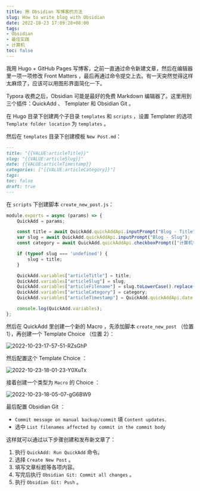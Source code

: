 ```yaml
---
title: 用 Obsidian 写博客的方法
slug: How to write blog with Obsidian
date: 2022-10-23 17:09:28+08:00
tags:
- Obsidian
- 最佳实践
- 计算机
toc: false
---
```


我用 Hugo + GitHub Pages 写博客，之前一直通过命令新建文章，然后在编辑器里一项一项修改 Front Matters ，最后再通过命令提交上去。有一天突然觉得这样太麻烦了，应该可以用图形界面简化一下。

Typora 收费之后，Obsidian 可能是最好的免费 Markdown 编辑器了。这里用到三个插件：QuickAdd 、 Templater 和 Obsidian Git 。

在 Hugo 目录下创建两个子目录 `templates` 和 `scripts` ，设置 Templater 的选项 `Template folder location` 为 `templates` 。

然后在 `templates` 目录下创建模板 `New Post.md`：

```markdown
---
title: "{{VALUE:articleTitle}}"
slug: "{{VALUE:articleSlug}}"
date: {{VALUE:articleTimestamp}}
categories: ["{{VALUE:articleCategory}}"]
tags:
toc: false
draft: true
---


```

在 `scripts` 下创建脚本 `create_new_post.js`：

```javascript
module.exports = async (params) => {
    QuickAdd = params;

    const title = await QuickAdd.quickAddApi.inputPrompt("Blog - Title");
    var slug = await QuickAdd.quickAddApi.inputPrompt("Blog - Slug");
    const category = await QuickAdd.quickAddApi.checkboxPrompt(["计算机", "青梅煮酒", "行见"], ["计算机"]);

    if (typeof slug === 'undefined') {
        slug = title;
    }

    QuickAdd.variables["articleTitle"] = title;
    QuickAdd.variables["articleSlug"] = slug;
    QuickAdd.variables["articleFilename"] = slug.toLowerCase().replace(/[^A-Za-z0-9\s]/g, '').replace(/\s+/g, '-');
    QuickAdd.variables["articleCategory"] = category;
    QuickAdd.variables["articleTimestamp"] = QuickAdd.quickAddApi.date.now('YYYY-MM-DDTHH:mm:ssZ');

    console.log(QuickAdd.variables);
};
```

然后在 QuickAdd 里创建一个新的 Macro ，先添加脚本 `create_new_post` （位置 1），再创建一个 Template Choice （位置 2）：

![2022-10-23-17-57-51-RZsGhP](https://raw.githubusercontent.com/xbot/image-hosting/master/blog/2022-10-23-17-57-51-RZsGhP.png)

然后配置这个 Template Choice ：

![2022-10-23-18-01-23-Y0XuTx](https://raw.githubusercontent.com/xbot/image-hosting/master/blog/2022-10-23-18-01-23-Y0XuTx.png)

接着创建一个类型为 `Macro` 的 Choice ：

![2022-10-23-18-05-07-gG6BW9](https://raw.githubusercontent.com/xbot/image-hosting/master/blog/2022-10-23-18-05-07-gG6BW9.png)

最后配置 Obsidian Git ：

-   `Commit message on manual backup/commit` 填 `Content updates.`
-   选中 `List filenames affected by commit in the commit body`

这样就可以通过以下步骤创建和发布新文章了：

1. 执行 `QuickAdd: Run QuickAdd` 命令。
2. 选择 `Create New Post` 。
3. 填写文章标题等各项内容。
4. 写完后执行 `Obsidian Git: Commit all changes` 。
5. 执行 `Obsidian Git: Push` 。